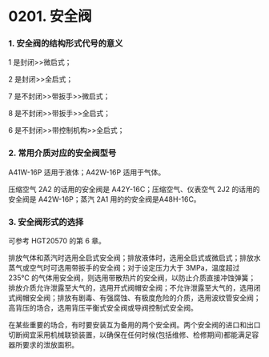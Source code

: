 # 0201. 安全阀

### 1. 安全阀的结构形式代号的意义

1 是封闭>>微启式；

2 是封闭>>全启式；

7 是不封闭>>带扳手>>微启式；

8 是不封闭>>带扳手>>全启式；

6 是不封闭>>带控制机构>>全启式；

### 2. 常用介质对应的安全阀型号

A41W-16P 适用于液体；A42W-16P 适用于气体。

压缩空气 2A2 的话用的安全阀是 A42Y-16C；压缩空气、仪表空气 2J2 的话用的安全阀是 A42W-16P；蒸汽 2A1 用的的安全阀是A48H-16C。

### 3. 安全阀形式的选择

可参考 HGT20570 的第 6 章。

排放气体和蒸汽时选用全启式安全阀；排放液体时，选用全启式或微启式；排放水蒸气或空气时可选用带扳手的安全阀；对于设定压力大于 3MPa，温度超过 235℃ 的气体用安全阀，则选用带散热片的安全阀，以防止介质直接冲蚀弹簧；排放介质允许泄露至大气的，选用开式阀帽安全阀；不允许泄露至大气的，选用闭式阀帽安全阀；排放有剧毒、有强腐蚀、有极度危险的介质，选用波纹管安全阀；高背压的场合，选用背压平衡式安全阀或导阀控制式安全阀。

在某些重要的场合，有时要安装互为备用的两个安全阀。两个安全阀的进口和出口切断阀宜采用机械联锁装置，以确保在任何时候(包括维修、检修期间)都能满足容器所要求的泄放面积。